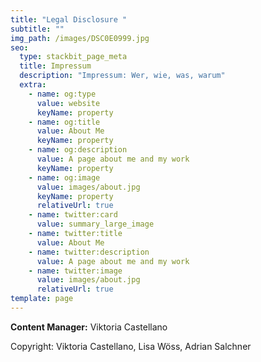 ```yaml
---
title: "Legal Disclosure "
subtitle: ""
img_path: /images/DSC0E0999.jpg
seo:
  type: stackbit_page_meta
  title: Impressum
  description: "Impressum: Wer, wie, was, warum"
  extra:
    - name: og:type
      value: website
      keyName: property
    - name: og:title
      value: About Me
      keyName: property
    - name: og:description
      value: A page about me and my work
      keyName: property
    - name: og:image
      value: images/about.jpg
      keyName: property
      relativeUrl: true
    - name: twitter:card
      value: summary_large_image
    - name: twitter:title
      value: About Me
    - name: twitter:description
      value: A page about me and my work
    - name: twitter:image
      value: images/about.jpg
      relativeUrl: true
template: page
---
```

**Content Manager:** Viktoria Castellano 

Copyright: Viktoria Castellano, Lisa Wöss, Adrian Salchner
